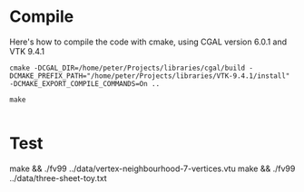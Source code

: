 # Compile

Here's how to compile the code with cmake, using CGAL version 6.0.1 and VTK 9.4.1

```
cmake -DCGAL_DIR=/home/peter/Projects/libraries/cgal/build -DCMAKE_PREFIX_PATH="/home/peter/Projects/libraries/VTK-9.4.1/install" -DCMAKE_EXPORT_COMPILE_COMMANDS=On ..

make


```



# Test

make && ./fv99 ../data/vertex-neighbourhood-7-vertices.vtu
make && ./fv99 ../data/three-sheet-toy.txt
